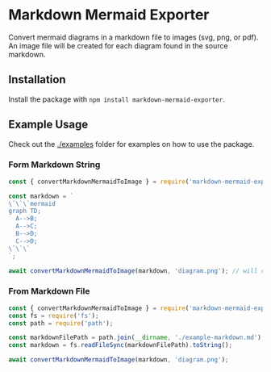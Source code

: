 # Markdown Mermaid Exporter

Convert mermaid diagrams in a markdown file to images (svg, png, or pdf). An image file will be created for each diagram found in the source markdown.

## Installation

Install the package with `npm install markdown-mermaid-exporter`.

## Example Usage

Check out the [./examples](./examples/) folder for examples on how to use the package.

### Form Markdown String

```javascript
const { convertMarkdownMermaidToImage } = require('markdown-mermaid-exporter');

const markdown = `
\`\`\`mermaid
graph TD;
  A-->B;
  A-->C;
  B-->D;
  C-->D;
\`\`\`
`;

await convertMarkdownMermaidToImage(markdown, 'diagram.png'); // will create diagram-1.png file
```

### From Markdown File

```javascript
const { convertMarkdownMermaidToImage } = require('markdown-mermaid-exporter');
const fs = require('fs');
const path = require('path');

const markdownFilePath = path.join(__dirname, './example-markdown.md');
const markdown = fs.readFileSync(markdownFilePath).toString();

await convertMarkdownMermaidToImage(markdown, 'diagram.png');
```
